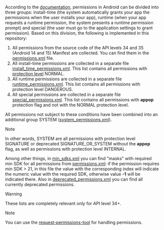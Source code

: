 According to the [documentation](https://developer.android.com/guide/topics/permissions/overview#types), permissions in Android can be divided into three groups: install-time (the system automatically grants your app the permissions when the user installs your app), runtime (when your app requests a runtime permission, the system presents a runtime permission prompt) and special (the user must go to the application settings to grant permission). Based on this division, the following is implemented in this repository:

1. All permissions from the source code of the API levels 34 and 35 (Android 14 and 15) Manifest are collected. You can find them in the [permissions.xml](https://github.com/merail/permissions-lists/blob/main/permissions.xml) file.
2. All install-time permissions are collected in a separate file [install_time_permissions.xml](https://github.com/merail/permissions-lists/blob/main/install_time_permissions.xml). This list contains all permissions with [protection level](https://developer.android.com/reference/android/R.attr#protectionLevel) NORMAL.
3. All runtime permissions are collected in a separate file [runtime_permissions.xml](https://github.com/merail/permissions-lists/blob/main/runtime_permissions.xml). This list contains all permissions with protection level DANGEROUS.
4. All special permissions are collected in a separate file [special_permissions.xml](https://github.com/merail/permissions-lists/blob/main/special_permissions.xml). This list contains all permissions with **appop** protection flag and not with the NORMAL protection level.

All permissions not subject to these conditions have been combined into an additional group SYSTEM ([system_permissions.xml](https://github.com/merail/permissions-lists/blob/main/system_permissions.xml)).
>[!NOTE]
>In other words, SYSTEM are all permissions with protection level SIGNATURE or deprecated SIGNATURE_OR_SYSTEM without the **appop** flag, as well as permissions with protection level INTERNAL.

Among other things, in [min_sdks.xml](https://github.com/merail/permissions-lists/blob/main/min_sdks.xml) you can find "masks" with required min SDK for all permissions from [permissions.xml](https://github.com/merail/permissions-lists/blob/main/permissions.xml): if the permission requires min SDK > 21, in this file the value with the corresponding index will indicate the numeric value with the required SDK, otherwise value **-1** will be indicated there. Also in [deprecated_permissions.xml](https://github.com/merail/permissions-lists/blob/main/deprecated_permissions.xml) you can find all currently deprecated permissions.
> [!WARNING]
> These lists are completely relevant only for API level 34+.

>[!NOTE]
>You can use the [request-permissions-tool](https://github.com/merail/request-permissions-tool) for handling permissions.
